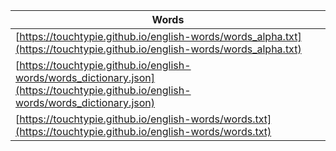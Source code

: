 | Words | 
|---|
| [https://touchtypie.github.io/english-words/words_alpha.txt](https://touchtypie.github.io/english-words/words_alpha.txt) |
| [https://touchtypie.github.io/english-words/words_dictionary.json](https://touchtypie.github.io/english-words/words_dictionary.json) |
| [https://touchtypie.github.io/english-words/words.txt](https://touchtypie.github.io/english-words/words.txt) |

